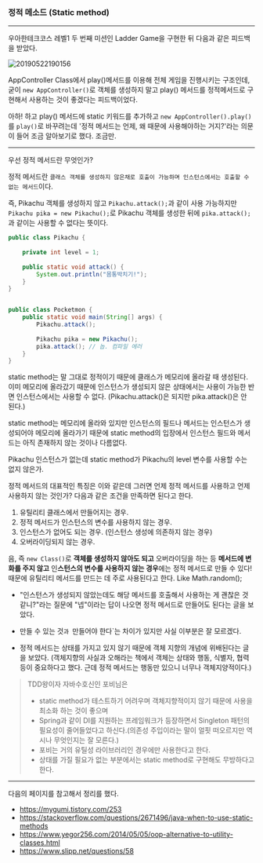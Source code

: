 ### 정적 메소드 (Static method)

---

우아한테크코스 레벨1 두 번째 미션인 Ladder Game을 구현한 뒤 다음과 같은 피드백을 받았다.

![20190522190156](E:\TIL\img\20190522190156.png)



AppController Class에서 play()메서드를 이용해 전체 게임을 진행시키는 구조인데, 굳이 `new AppController()`로 객체를 생성하지 말고 play() 메서드를 정적메서드로 구현해서 사용하는 것이 좋겠다는 피드백이었다.



아하! 하고 play() 메서드에 static 키워드를 추가하고 `new AppController().play()`를 `play()`로 바꾸려는데 '정적 메서드는 언제, 왜 때문에 사용해야하는 거지?'라는 의문이 들어 조금 알아보기로 했다. 조금만.

---

우선 정적 메서드란 무엇인가?

정적 메서드란 `클래스 객체를 생성하지 않은채로 호출이 가능하며 인스턴스에서는 호출할 수 없는 메서드`이다. 



즉, Pikachu 객체를 생성하지 않고 `Pikachu.attack();`과 같이 사용 가능하지만 `Pikachu pika = new Pikachu();`로 Pikachu 객체를 생성한 뒤에 `pika.attack();`과 같이는 사용할 수 없다는 뜻이다.



```java
public class Pikachu {
    
    private int level = 1;
    
    public static void attack() {
        System.out.println("몸통박치기!");
    }
}


public class Pocketmon {
	public static void main(String[] args) {
		Pikachu.attack();
		
		Pikachu pika = new Pikachu();
		pika.attack(); // 놉. 컴파일 에러
	}
}


```



static method는 말 그대로 정적이기 때문에 클래스가 메모리에 올라갈 때 생성된다. 이미 메모리에 올라갔기 때문에 인스턴스가 생성되지 않은 상태에서는 사용이 가능한 반면 인스턴스에서는 사용할 수 없다. (Pikachu.attack()은 되지만 pika.attack()은 안 된다.)



static method는 메모리에 올라와 있지만 인스턴스의 필드나 메서드는 인스턴스가 생성되어야 메모리에 올라가기 때문에 static method의 입장에서 인스턴스 필드와 메서드는 아직 존재하지 않는 것이나 다름없다. 



Pikachu 인스턴스가 없는데 static method가 Pikachu의 level 변수를 사용할 수는 없지 않은가. 



정적 메서드의 대표적인 특징은 이와 같은데 그러면 언제 정적 메서드를 사용하고 언제 사용하지 않는 것인가? 다음과 같은 조건을 만족하면 된다고 한다.

1. 유틸리티 클래스에서 만들어지는 경우.
2. 정적 메서드가 인스턴스의 변수를 사용하지 않는 경우.
3. 인스턴스가 없어도 되는 경우. (인스턴스 생성에 의존하지 않는 경우)
4. 오버라이딩되지 않는 경우.



음, 즉 `new Class()`로 **객체를 생성하지 않아도 되고** 오버라이딩을 하는 등 **메서드에 변화를 주지 않고** 인**스턴스의 변수를 사용하지 않는 경우**에는 정적 메서드로 만들 수 있다! 때문에 유틸리티 메서드를 만드는 데 주로 사용된다고 한다. Like Math.random(); 



- "인스턴스가 생성되지 않았는데도 해당 메서드를 호출해서 사용하는 게 괜찮은 것 같니?"라는 질문에 "넵"이라는 답이 나오면 정적 메서드로 만들어도 된다는 글을 보았다.

- 만들 수 있는 것`과 `만들어야 한다`는 차이가 있지만 사실 이부분은 잘 모르겠다.

- 정적 메서드는 상태를 가지고 있지 않기 때문에 객체 지향의 개념에 위배된다는 글을 보았다. (객체지향의 사실과 오해라는 책에서 객체는 상태와 행동, 식별자, 협력 등이 중요하다고 했다. 근데 정적 메서드는 행동만 있으니 너무나 객체지양적이다.)



> TDD왕이자 자바수호신인 포비님은 
>
> - static method가 테스트하기 어려우며 객체지향적이지 않기 때문에 사용을 최소화 하는 것이 좋으며
> - Spring과 같이 DI를 지원하는 프레임워크가 등장하면서 Singleton 패턴의 필요성이 줄어들었다고 하신다.(의존성 주입이라는 말이 얼핏 떠오르지만 역시나 무엇인지는 잘 모른다.)
> - 포비는 거의 유틸성 라이브러리인 경우에만 사용한다고 한다.
> - 상태를 가질 필요가 없는 부분에서는 static method로 구현해도 무방하다고 한다.



---

다음의 페이지를 참고해서 정리를 했다.

- <https://mygumi.tistory.com/253>
- <https://stackoverflow.com/questions/2671496/java-when-to-use-static-methods>
- <https://www.yegor256.com/2014/05/05/oop-alternative-to-utility-classes.html>
- <https://www.slipp.net/questions/58>

